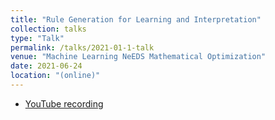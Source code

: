```yaml
---
title: "Rule Generation for Learning and Interpretation"
collection: talks
type: "Talk"
permalink: /talks/2021-01-1-talk
venue: "Machine Learning NeEDS Mathematical Optimization"
date: 2021-06-24
location: "(online)"
---
```


- [YouTube recording](https://www.youtube.com/watch?v=ekcQEYd9C88)
